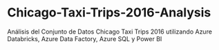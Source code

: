 # Chicago-Taxi-Trips-2016-Analysis

Análisis del Conjunto de Datos Chicago Taxi Trips 2016 utilizando Azure Databricks, Azure Data Factory, Azure SQL y Power BI 
